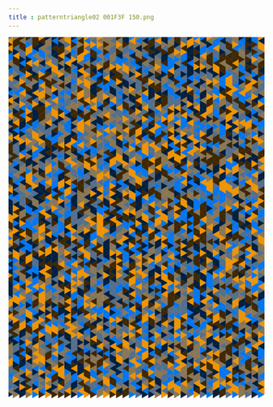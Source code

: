 ```yaml
---
title : patterntriangle02 001F3F 150.png
---
```

![patterntriangle02_001F3F_150.png](../img/patterntriangle02_001F3F_150.png)
